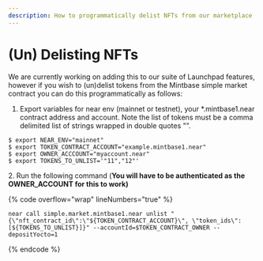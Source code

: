 ```yaml
---
description: How to programmatically delist NFTs from our marketplace
---
```


# (Un) Delisting NFTs

We are currently working on adding this to our suite of Launchpad features, however if you wish to (un)delist tokens from the Mintbase simple market contract you can do this programmatically as follows:&#x20;

1. Export variables for near env (mainnet or testnet), your \*.mintbase1.near contract address and account. Note the list of tokens must be a comma delimited list of strings wrapped in double quotes "".

```shell
$ export NEAR_ENV="mainnet"
$ export TOKEN_CONTRACT_ACCOUNT="example.mintbase1.near"
$ export OWNER_ACCCOUNT="myaccount.near"
$ export TOKENS_TO_UNLIST='"11","12"'
```

2\. Run the following command (**You will have to be authenticated as the OWNER\_ACCOUNT for this to work)**

{% code overflow="wrap" lineNumbers="true" %}
```shell
near call simple.market.mintbase1.near unlist "{\"nft_contract_id\":\"${TOKEN_CONTRACT_ACCOUNT}\", \"token_ids\":[${TOKENS_TO_UNLIST}]}" --accountId=$TOKEN_CONTRACT_OWNER --depositYocto=1
```
{% endcode %}
